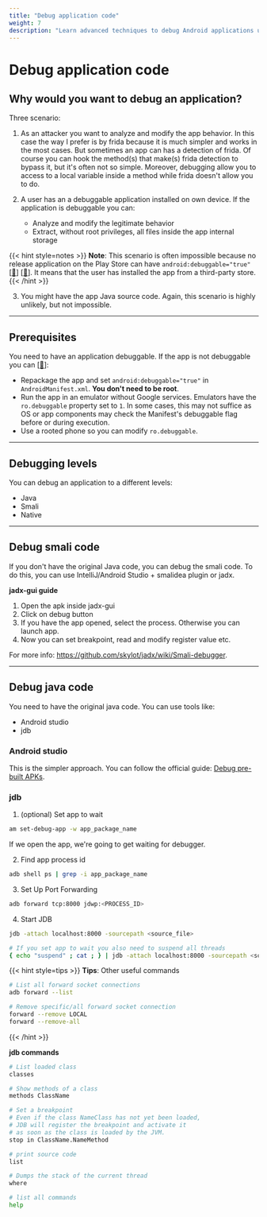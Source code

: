 ```yaml
---
title: "Debug application code"
weight: 7
description: "Learn advanced techniques to debug Android applications using tools like JDB, JADX and smalidea. Explore methods for analyzing Java, Smali, and native code even in non-debuggable apps."
---
```


# Debug application code

## Why would you want to debug an application?

Three scenario:

1. As an attacker you want to analyze and modify the app behavior. In this case the way I prefer is by frida because it is much simpler and works in the most cases. But sometimes an app can has a detection of frida. Of course you can hook the method(s) that make(s) frida detection to bypass it, but it's often not so simple. Moreover, debugging allow you to access to a local variable inside a method while frida doesn't allow you to do.

2. A user has an a debuggable application installed on own device. If the application is debuggable you can:
    - Analyze and modify the legitimate behavior
    - Extract, without root privileges, all files inside the app internal storage

{{< hint style=notes >}}
**Note**: This scenario is often impossible because no release application on the Play Store can have `android:debuggable="true"` \[[🔗](https://developer.android.com/studio/publish/preparing.html#turn-off-debugging)] \[[🔗](https://stackoverflow.com/questions/53030583/uploaded-a-debuggable-apk-to-google-play)]. It means that the user has installed the app from a third-party store.
{{< /hint >}}

3. You might have the app Java source code. Again, this scenario is highly unlikely, but not impossible.


---

## Prerequisites

You need to have an application debuggable. If the app is not debuggable you can \[[🔗](https://www.pnfsoftware.com/jeb/manual/android-debugging/#debugging-non-debuggable-apps)]:


* Repackage the app and set `android:debuggable="true"` in `AndroidManifest.xml`. **You don't need to be root**.
* Run the app in an emulator without Google services. Emulators have the `ro.debuggable` property set to `1`. In some cases, this may not suffice as OS or app components may check the Manifest's debuggable flag before or during execution.
* Use a rooted phone so you can modify `ro.debuggable`.

---

## Debugging levels

You can debug an application to a different levels:

- Java
- Smali
- Native

---

## Debug smali code

If you don't have the original Java code, you can debug the smali code. To do this, you can use IntelliJ/Android Studio + smalidea plugin or jadx.

**jadx-gui guide**

1. Open the apk inside jadx-gui
2. Click on debug button
3. If you have the app opened, select the process. Otherwise you can launch app.
4. Now you can set breakpoint, read and modify register value etc.

For more info: https://github.com/skylot/jadx/wiki/Smali-debugger.

---

## Debug java code

You need to have the original java code. You can use tools like: 
* Android studio
* jdb

### Android studio

This is the simpler approach. You can follow the official guide: [Debug pre-built APKs](https://developer.android.com/studio/debug/apk-debugger).


### jdb

1. (optional) Set app to wait
```sh
am set-debug-app -w app_package_name
```
If we open the app, we're going to get waiting for debugger.

2. Find app process id
```sh
adb shell ps | grep -i app_package_name
```

3. Set Up Port Forwarding 
```sh
adb forward tcp:8000 jdwp:<PROCESS_ID>
```

4. Start JDB
```sh
jdb -attach localhost:8000 -sourcepath <source_file>

# If you set app to wait you also need to suspend all threads
{ echo "suspend" ; cat ; } | jdb -attach localhost:8000 -sourcepath <source_file>
```

{{< hint style=tips >}}
**Tips**: Other useful commands 
```sh
# List all forward socket connections
adb forward --list

# Remove specific/all forward socket connection
forward --remove LOCAL
forward --remove-all
```
{{< /hint >}}


**jdb commands**

```sh
# List loaded class
classes

# Show methods of a class
methods ClassName

# Set a breakpoint
# Even if the class NameClass has not yet been loaded,
# JDB will register the breakpoint and activate it 
# as soon as the class is loaded by the JVM.
stop in ClassName.NameMethod

# print source code
list

# Dumps the stack of the current thread
where

# list all commands
help
```